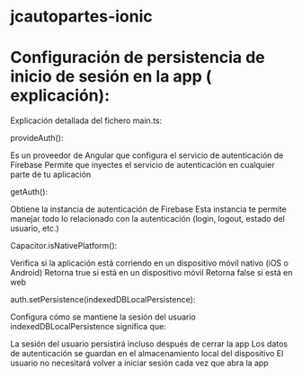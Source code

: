 # jcautopartes-ionic

# Configuración de persistencia de inicio de sesión en la app ( explicación):

Explicación detallada del fichero main.ts:

provideAuth():

Es un proveedor de Angular que configura el servicio de autenticación de Firebase
Permite que inyectes el servicio de autenticación en cualquier parte de tu aplicación


getAuth():

Obtiene la instancia de autenticación de Firebase
Esta instancia te permite manejar todo lo relacionado con la autenticación (login, logout, estado del usuario, etc.)


Capacitor.isNativePlatform():

Verifica si la aplicación está corriendo en un dispositivo móvil nativo (iOS o Android)
Retorna true si está en un dispositivo móvil
Retorna false si está en web


auth.setPersistence(indexedDBLocalPersistence):

Configura cómo se mantiene la sesión del usuario
indexedDBLocalPersistence significa que:

La sesión del usuario persistirá incluso después de cerrar la app
Los datos de autenticación se guardan en el almacenamiento local del dispositivo
El usuario no necesitará volver a iniciar sesión cada vez que abra la app